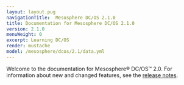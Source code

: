 ```yaml
---
layout: layout.pug
navigationTitle:  Mesosphere DC/OS 2.1.0
title: Documentation for Mesosphere DC/OS 2.1.0
version: 2.1.0
menuWeight: 0
excerpt: Learning DC/OS
render: mustache
model: /mesosphere/dcos/2.1/data.yml
---
```


Welcome to the documentation for Mesosphere&reg; DC/OS&trade; 2.0. For information about new and changed features, see the [release notes](/mesosphere/dcos/2.0/release-notes/).
